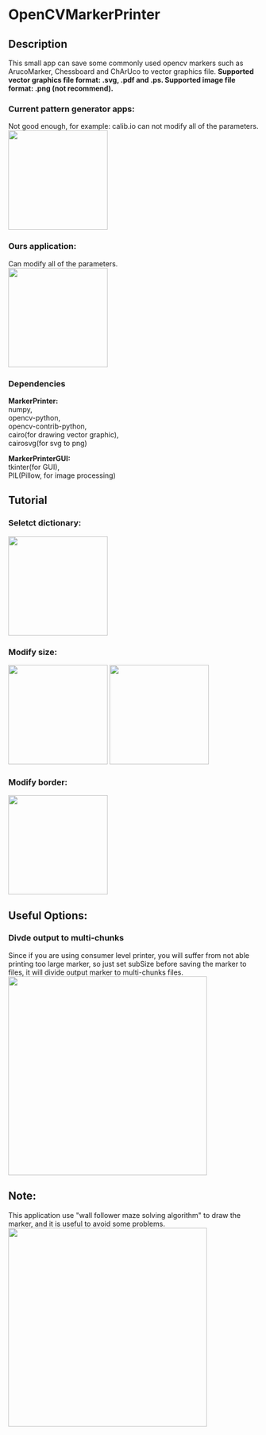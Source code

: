 # OpenCVMarkerPrinter

## Description
This small app can save some commonly used opencv markers such as ArucoMarker, Chessboard and ChArUco to vector graphics file. **Supported vector graphics file format: .svg, .pdf and .ps. Supported image file format: .png (not recommend).**

### Current pattern generator apps:
Not good enough, for example: calib.io can not modify all of the parameters.  
<img src="https://user-images.githubusercontent.com/6807005/64223512-e0d01f00-cf06-11e9-8a47-962b0501eed5.jpg" width="whatever" height="200" />

### Ours application:
Can modify all of the parameters.  
<img src="https://user-images.githubusercontent.com/6807005/64225418-eda44100-cf0d-11e9-95a1-424f18205a26.jpg" width="whatever" height="200" />

### Dependencies
**MarkerPrinter:**  
numpy,  
opencv-python,  
opencv-contrib-python,  
cairo(for drawing vector graphic),  
cairosvg(for svg to png)  

**MarkerPrinterGUI:**  
tkinter(for GUI),  
PIL(Pillow, for image processing)  

## Tutorial
### Seletct dictionary:
<img src="https://user-images.githubusercontent.com/6807005/64223922-38bb5580-cf08-11e9-9f71-d4a71a54cd3e.jpg" width="whatever" height="200" />

### Modify size:
<img src="https://user-images.githubusercontent.com/6807005/64224003-8d5ed080-cf08-11e9-8cc0-e49b3a5e6ffd.jpg" width="whatever" height="200" />  
<img src="https://user-images.githubusercontent.com/6807005/64224074-cd25b800-cf08-11e9-97d1-c1fced38be09.jpg" width="whatever" height="200" />

### Modify border:
<img src="https://user-images.githubusercontent.com/6807005/64224139-03633780-cf09-11e9-8a20-823f000da096.jpg" width="whatever" height="200" />

## Useful Options:
### Divde output to multi-chunks
Since if you are using consumer level printer, you will suffer from not able printing too large marker, so just set subSize before saving the marker to files, it will divide output marker to multi-chunks files.
<img src="https://user-images.githubusercontent.com/6807005/64224727-35759900-cf0b-11e9-9e76-33c50f1f8f00.jpg" width="whatever" height="400" />

## Note:
This application use "wall follower maze solving algorithm" to draw the marker, and it is useful to avoid some problems.
<img src="https://user-images.githubusercontent.com/6807005/64225708-20026e00-cf0f-11e9-9141-a2b014a6fbfc.jpg" width="whatever" height="400" />

